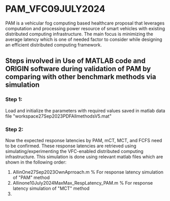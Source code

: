 # PAM_VFC09JULY2024
PAM is a vehicular fog computing based healthcare proposal that  leverages computation and processing power resource of smart vehicles with existing distributed computing infrastructure. The main focus is minimizing the average latency which is one of needed factor to consider while designing an efficient distributed computing framework.
## Steps involved in Use of MATLAB code and ORIGIN software during validation of PAM by comparing with other benchmark methods via simulation
### Step 1:
Load and initialize the parameters with required values saved in matlab data file "workspace27Sep2023PDFAllmethodsV5.mat"
### Step 2:
Now the expected response latencies by PAM, mCT, MCT, and FCFS need to be confirmed. These response latencies are retrieved using simulating/experimenting the VFC-enabled distributed computing infrastructure. This simulation is done using relevant matlab files which are shown in the following order:
1) AllinOne27Sep2023OwnAprroach.m              % For response latency simulation of "PAM" method
2) Allinone10July2024MaxMax_RespLatency_PAM.m  % For response latency simulation of "MCT" method
3) 
